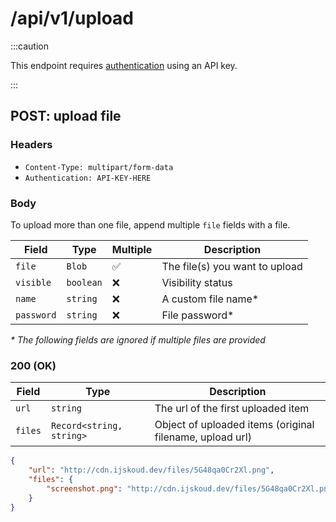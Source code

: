 # /api/v1/upload

:::caution

This endpoint requires [authentication](/docs/api/intro#authentication) using an API key.

:::

## POST: upload file

### Headers

-   `Content-Type: multipart/form-data`
-   `Authentication: API-KEY-HERE`

### Body

To upload more than one file, append multiple `file` fields with a file.

| Field      | Type      | Multiple | Description                    |
| ---------- | --------- | -------- | ------------------------------ |
| `file`     | `Blob`    | ✅       | The file(s) you want to upload |
| `visible`  | `boolean` | ❌       | Visibility status              |
| `name`     | `string`  | ❌       | A custom file name\*           |
| `password` | `string`  | ❌       | File password\*                |

_\* The following fields are ignored if multiple files are provided_

### 200 (OK)

| Field   | Type                     | Description                                              |
| ------- | ------------------------ | -------------------------------------------------------- |
| `url`   | `string`                 | The url of the first uploaded item                       |
| `files` | `Record<string, string>` | Object of uploaded items (original filename, upload url) |

```json
{
	"url": "http://cdn.ijskoud.dev/files/5G48qa0Cr2Xl.png",
	"files": {
		"screenshot.png": "http://cdn.ijskoud.dev/files/5G48qa0Cr2Xl.png"
	}
}
```
